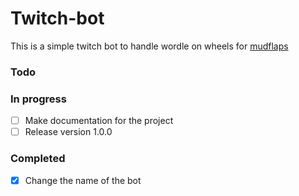 # Twitch-bot

This is a simple twitch bot to handle wordle on wheels for [mudflaps](https://twitch.tv/mud_flaps123)

### Todo

### In progress

- [ ] Make documentation for the project
- [ ] Release version 1.0.0

### Completed

- [x] Change the name of the bot
